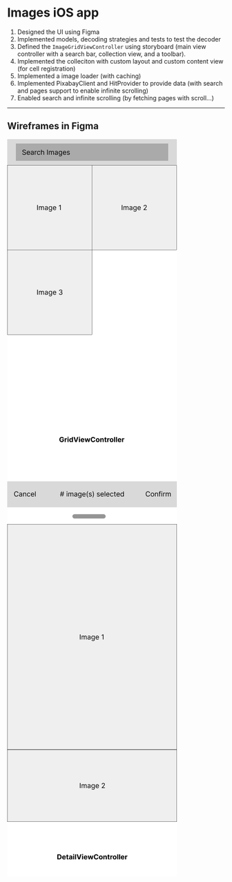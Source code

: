 # Images iOS app

1. Designed the UI using Figma
2. Implemented models, decoding strategies and tests to test the decoder
3. Defined the `ImageGridViewController` using storyboard (main view controller with a search bar, collection view, and a toolbar).
4. Implemented the colleciton with custom layout and custom content view (for cell registration)
5. Implemented a image loader (with caching)
6. Implemented PixabayClient and HitProvider to provide data (with search and pages support to enable infinite scrolling)
7. Enabled search and infinite scrolling (by fetching pages with scroll...)

---

## Wireframes in Figma
![GridViewController](/readme/GridViewController.png)
![DetailViewController](/readme/DetailViewController.png)
